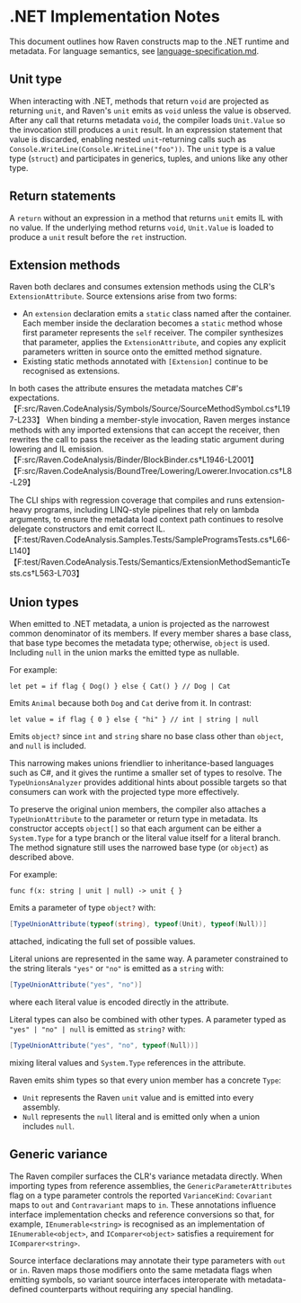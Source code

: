 # .NET Implementation Notes

This document outlines how Raven constructs map to the .NET runtime and metadata. For language semantics, see [language-specification.md](language-specification.md).

## Unit type
When interacting with .NET, methods that return `void` are projected as returning `unit`, and Raven's `unit` emits as `void` unless the value is observed. After any call that returns metadata `void`, the compiler loads `Unit.Value` so the invocation still produces a `unit` result. In an expression statement that value is discarded, enabling nested `unit`-returning calls such as `Console.WriteLine(Console.WriteLine("foo"))`. The `unit` type is a value type (`struct`) and participates in generics, tuples, and unions like any other type.

## Return statements
A `return` without an expression in a method that returns `unit` emits IL with no value. If the underlying method returns `void`, `Unit.Value` is loaded to produce a `unit` result before the `ret` instruction.

## Extension methods
Raven both declares and consumes extension methods using the CLR's
`ExtensionAttribute`. Source extensions arise from two forms:

* An `extension` declaration emits a `static` class named after the container.
  Each member inside the declaration becomes a `static` method whose first
  parameter represents the `self` receiver. The compiler synthesizes that
  parameter, applies the `ExtensionAttribute`, and copies any explicit
  parameters written in source onto the emitted method signature.
* Existing static methods annotated with `[Extension]` continue to be recognised
  as extensions.

In both cases the attribute ensures the metadata matches C#'s expectations.【F:src/Raven.CodeAnalysis/Symbols/Source/SourceMethodSymbol.cs†L197-L233】 When binding a
member-style invocation, Raven merges instance methods with any imported
extensions that can accept the receiver, then rewrites the call to pass the
receiver as the leading static argument during lowering and IL emission.【F:src/Raven.CodeAnalysis/Binder/BlockBinder.cs†L1946-L2001】【F:src/Raven.CodeAnalysis/BoundTree/Lowering/Lowerer.Invocation.cs†L8-L29】

The CLI ships with regression coverage that compiles and runs extension-heavy
programs, including LINQ-style pipelines that rely on lambda arguments, to
ensure the metadata load context path continues to resolve delegate
constructors and emit correct IL.【F:test/Raven.CodeAnalysis.Samples.Tests/SampleProgramsTests.cs†L66-L140】【F:test/Raven.CodeAnalysis.Tests/Semantics/ExtensionMethodSemanticTests.cs†L563-L703】

## Union types
When emitted to .NET metadata, a union is projected as the narrowest common denominator of its members. If every member shares a base class, that base type becomes the metadata type; otherwise, `object` is used. Including `null` in the union marks the emitted type as nullable.

For example:

```raven
let pet = if flag { Dog() } else { Cat() } // Dog | Cat
```

Emits `Animal` because both `Dog` and `Cat` derive from it. In contrast:

```raven
let value = if flag { 0 } else { "hi" } // int | string | null
```

Emits `object?` since `int` and `string` share no base class other than `object`, and `null` is included.

This narrowing makes unions friendlier to inheritance-based languages such as C#, and it gives the runtime a smaller set of types to resolve. The `TypeUnionsAnalyzer` provides additional hints about possible targets so that consumers can work with the projected type more effectively.

To preserve the original union members, the compiler also attaches a `TypeUnionAttribute` to the parameter or return type in metadata. Its constructor accepts `object[]` so that each argument can be either a `System.Type` for a type branch or the literal value itself for a literal branch. The method signature still uses the narrowed base type (or `object`) as described above.

For example:

```raven
func f(x: string | unit | null) -> unit { }
```

Emits a parameter of type `object?` with:

```csharp
[TypeUnionAttribute(typeof(string), typeof(Unit), typeof(Null))]
```

attached, indicating the full set of possible values.

Literal unions are represented in the same way. A parameter constrained to the string literals `"yes"` or `"no"` is emitted as a `string` with:

```csharp
[TypeUnionAttribute("yes", "no")]
```

where each literal value is encoded directly in the attribute.

Literal types can also be combined with other types. A parameter typed as `"yes" | "no" | null` is emitted as `string?` with:

```csharp
[TypeUnionAttribute("yes", "no", typeof(Null))]
```

mixing literal values and `System.Type` references in the attribute.

Raven emits shim types so that every union member has a concrete `Type`:

* `Unit` represents the Raven `unit` value and is emitted into every assembly.
* `Null` represents the `null` literal and is emitted only when a union includes `null`.

## Generic variance

The Raven compiler surfaces the CLR's variance metadata directly. When importing
types from reference assemblies, the `GenericParameterAttributes` flag on a type
parameter controls the reported `VarianceKind`: `Covariant` maps to `out` and
`Contravariant` maps to `in`. These annotations influence interface
implementation checks and reference conversions so that, for example,
`IEnumerable<string>` is recognised as an implementation of
`IEnumerable<object>`, and `IComparer<object>` satisfies a requirement for
`IComparer<string>`.

Source interface declarations may annotate their type parameters with `out` or
`in`. Raven maps those modifiers onto the same metadata flags when emitting
symbols, so variant source interfaces interoperate with metadata-defined
counterparts without requiring any special handling.

